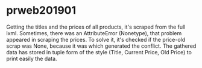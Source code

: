 # prweb201901

Getting the titles and the prices of all products, it's scraped from the full lxml. Sometimes, there was an AttributeError (Nonetype), that problem appeared in scraping the prices. To solve it, it's checked if the price-old scrap was None, because it was which generated the conflict. The gathered data has stored in tuple form of the style (Title, Current Price, Old Price) to print easily the data.
